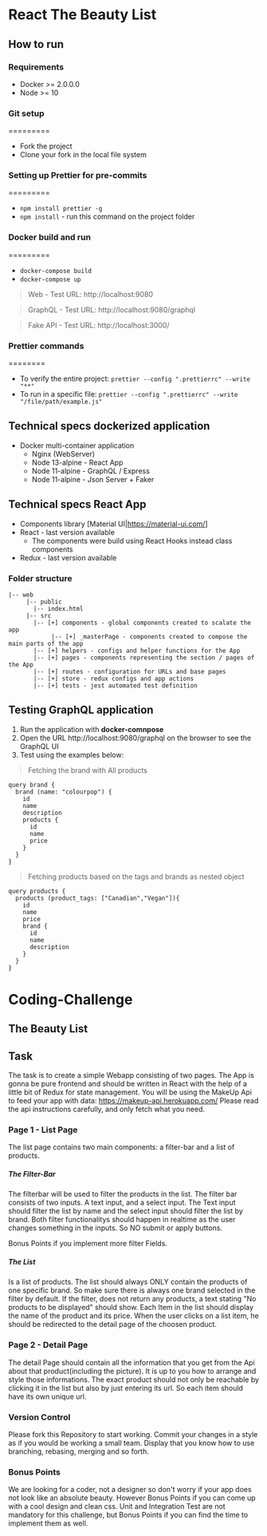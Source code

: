 # React The Beauty List

## How to run

### Requirements

- Docker >= 2.0.0.0
- Node >= 10

### Git setup

=========

- Fork the project
- Clone your fork in the local file system

### Setting up Prettier for pre-commits

=========

- `npm install prettier -g`
- `npm install` - run this command on the project folder

### Docker build and run

=========

- `docker-compose build`
- `docker-compose up`

> Web - Test URL: http://localhost:9080

> GraphQL - Test URL: http://localhost:9080/graphql

> Fake API - Test URL: http://localhost:3000/

### Prettier commands

========

- To verify the entire project: `prettier --config ".prettierrc" --write "**"`
- To run in a specific file: `prettier --config ".prettierrc" --write "/file/path/example.js"`

## Technical specs dockerized application

- Docker multi-container application
  - Nginx (WebServer)
  - Node 13-alpine - React App
  - Node 11-alpine - GraphQL / Express
  - Node 11-alpine - Json Server + Faker

## Technical specs React App

- Components library [Material UI|https://material-ui.com/]
- React - last version available
  - The components were build using React Hooks instead class components
- Redux - last version available

### Folder structure

```
|-- web
     |-- public
       |-- index.html
     |-- src
       |-- [+] components - global components created to scalate the app
            |-- [+] _masterPage - components created to compose the main parts of the app
       |-- [+] helpers - configs and helper functions for the App
       |-- [+] pages - components representing the section / pages of the App
       |-- [+] routes - configuration for URLs and base pages
       |-- [+] store - redux configs and app actions
       |-- [+] tests - jest automated test definition
```

## Testing GraphQL application

1. Run the application with **docker-comnpose**
2. Open the URL http://localhost:9080/graphql on the browser to see the GraphQL UI
3. Test using the examples below:

> Fetching the brand with All products

```
query brand {
  brand (name: "colourpop") {
    id
    name
    description
    products {
      id
      name
      price
    }
  }
}
```

> Fetching products based on the tags and brands as nested object

```
query products {
  products (product_tags: ["Canadian","Vegan"]){
    id
    name
    price
    brand {
      id
      name
      description
    }
  }
}
```

# Coding-Challenge

## The Beauty List

## Task

The task is to create a simple Webapp consisting of two pages. The App is gonna be pure frontend and should be written in React with the help of a little bit of Redux for state management. You will be using the MakeUp Api to feed your app with data: https://makeup-api.herokuapp.com/
Please read the api instructions carefully, and only fetch what you need.

### Page 1 - List Page

The list page contains two main components: a filter-bar and a list of products.

##### The Filter-Bar

The filterbar will be used to filter the products in the list. The filter bar consists of two inputs. A text input, and a select input.
The Text input should filter the list by name and the select input should filter the list by brand.
Both filter functionalitys should happen in realtime as the user changes something in the inputs. So NO submit or apply buttons.

Bonus Points if you implement more filter Fields.

##### The List

Is a list of products. The list should always ONLY contain the products of one specific brand. So make sure there is always one brand selected in the filter by default. If the filter, does not return any products, a text stating "No products to be displayed" should show. Each Item in the list should display the name of the product and its price. When the user clicks on a list item, he should be redirected to the detail page of the choosen product.

### Page 2 - Detail Page

The detail Page should contain all the information that you get from the Api about that product(including the picture). It is up to you how to arrange and style those informations. The exact product should not only be reachable by clicking it in the list but also by just entering its url. So each item should have its own unique url.

### Version Control

Please fork this Repository to start working. Commit your changes in a style as if you would be working a small team. Display that you know how to use branching, rebasing, merging and so forth.

### Bonus Points

We are looking for a coder, not a designer so don't worry if your app does not look like an absolute beauty. However Bonus Points if you can come up with a cool design and clean css.
Unit and Integration Test are not mandatory for this challenge, but Bonus Points if you can find the time to implement them as well.
